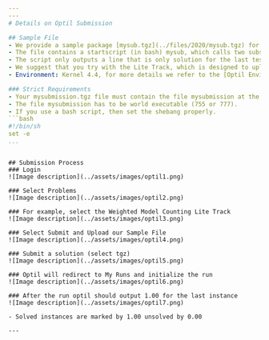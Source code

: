 ```yaml
---
---
# Details on Optil Submission

## Sample File
- We provide a sample package [mysub.tgz](../files/2020/mysub.tgz) for the submission.
- The file contains a startscript (in bash) mysub, which calls two subscripts (foo and foo2) from the subfolder bin/. The output of foo is linked to the input of foo2 by a pipe. This should provide you with a sample for your standard usecase.
- The script only outputs a line that is only solution for the last testcase.  
- We suggest that you try with the Lite Track, which is designed to upload only instances for format testing.
- Environment: Kernel 4.4, for more details we refer to the [Optil Environment Description](https://www.optil.io/optilion/environment).

### Strict Requirements
- Your mysubmission.tgz file must contain the file mysubmission at the root level.
- The file mysubmission has to be world executable (755 or 777).
- If you use a bash script, then set the shebang properly. 
```bash
#!/bin/sh
set -e  
...
```

```

## Submission Process
### Login
![Image description](../assets/images/optil1.png)

### Select Problems
![Image description](../assets/images/optil2.png)

### For example, select the Weighted Model Counting Lite Track
![Image description](../assets/images/optil3.png)

### Select Submit and Upload our Sample File
![Image description](../assets/images/optil4.png)

### Submit a solution (select tgz)
![Image description](../assets/images/optil5.png)

### Optil will redirect to My Runs and initialize the run
![Image description](../assets/images/optil6.png)

### After the run optil should output 1.00 for the last instance
![Image description](../assets/images/optil7.png)

- Solved instances are marked by 1.00 unsolved by 0.00

---
